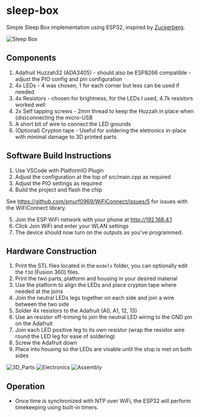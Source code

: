 # sleep-box
Simple Sleep Box implementation using ESP32, inspired by [Zuckerberg](https://www.dezeen.com/2019/05/03/mark-zuckerberg-sleep-box-design/).


![Sleep Box](https://user-images.githubusercontent.com/20517404/92324607-3455db00-f03b-11ea-8cbe-0cbba9596124.JPG)

## Components
1. Adafruit Huzzah32 (ADA3405) - should also be ESP8266 compatible - adjust the PIO config and pin configuration
2. 4x LEDs - 4 was chosen, 1 for each corner but less can be used if needed
3. 4x Resistors - chosen for brightness, for the LEDs I used, 4.7k resistors worked well  
4. 2x Self tapping screws - 2mm thread to keep the Huzzah in place when (dis)connecting the micro-USB
5. A short bit of wire to connect the LED grounds
6. (Optional) Crypton tape - Useful for soldering the eletronics in-place with minimal damage to 3D printed parts

## Software Build Instructions
1. Use VSCode with PlatformIO Plugin
2. Adjust the configuration at the top of src/main.cpp as required
3. Adjust the PIO settings as required
4. Build the project and flash the chip

See https://github.com/smurf0969/WiFiConnect/issues/5 for issues with the WiFiConnect library.

5. Join the ESP WiFi network with your phone at http://192.168.4.1
6. Click Join WiFi and enter your WLAN settings
7. The device should now turn on the outputs as you've programmed.

## Hardware Construction

1. Print the STL files located in the `models` folder, you can optionally edit the `f3d` (Fusion 360) files.
2. Print the two parts, platform and housing in your desired material
3. Use the platform to align the LEDs and place crypton tape where needed at the joins
4. Join the neutral LEDs legs together on each side and join a wire between the two side
5. Solder 4x resistors to the Adafruit (A0, A1, 12, 13)
6. Use an resistor off-triming to join the neutral LED wiring to the GND pin on the Adafruit
7. Join each LED positive leg to its own resistor (wrap the resistor wire round the LED leg for ease of soldering)
8. Screw the Adafruit down
9. Place into housing so the LEDs are visable until the stop is met on both sides

![3D_Parts](https://user-images.githubusercontent.com/20517404/92324543-9a8e2e00-f03a-11ea-9ee4-e616c041d4ba.jpg)
![Electronics](https://user-images.githubusercontent.com/20517404/92324549-ad086780-f03a-11ea-8ba5-a52f94544321.JPG)
![Assembly](https://user-images.githubusercontent.com/20517404/92324604-2d2ecd00-f03b-11ea-956d-658c62958fed.JPG)


## Operation
- Once time is synchronized with NTP over WiFi, the ESP32 will perform timekeeping using built-in timers.
